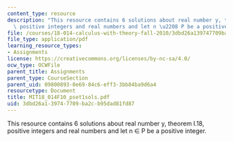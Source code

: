 ```yaml
---
content_type: resource
description: "This resource contains 6 solutions about real number y, theorem I.18,\
  \ positive integers and real numbers and let n \u2208 P be a positive integer."
file: /courses/18-014-calculus-with-theory-fall-2010/3dbd26a139747709ba2cb95dad81fd87_MIT18_014F10_pset1sols.pdf
file_type: application/pdf
learning_resource_types:
- Assignments
license: https://creativecommons.org/licenses/by-nc-sa/4.0/
ocw_type: OCWFile
parent_title: Assignments
parent_type: CourseSection
parent_uid: 09800893-0e69-84c6-eff3-3bb84ba9d6a4
resourcetype: Document
title: MIT18_014F10_pset1sols.pdf
uid: 3dbd26a1-3974-7709-ba2c-b95dad81fd87
---
```

This resource contains 6 solutions about real number y, theorem I.18, positive integers and real numbers and let n ∈ P be a positive integer.